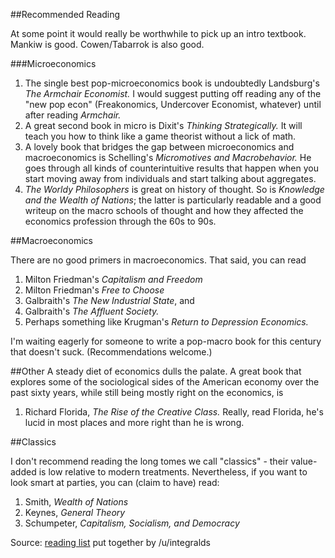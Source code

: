 
##Recommended Reading

At some point it would really be worthwhile to pick up an intro textbook. Mankiw is good. Cowen/Tabarrok is also good.

###Microeconomics

1. The single best pop-microeconomics book is undoubtedly Landsburg's *The Armchair Economist.* I would suggest putting off reading any of the "new pop econ" (Freakonomics, Undercover Economist, whatever) until after reading *Armchair.*
2. A great second book in micro is Dixit's *Thinking Strategically.* It will teach you how to think like a game theorist without a lick of math.
3. A lovely book that bridges the gap between microeconomics and macroeconomics is Schelling's *Micromotives and Macrobehavior.*  He goes through all kinds of counterintuitive results that happen when you start moving away from individuals and start talking about aggregates.
4. *The Worldy Philosophers* is great on history of thought. So is *Knowledge and the Wealth of Nations*; the latter is particularly readable and a good writeup on the macro schools of thought and how they affected the economics profession through the 60s to 90s.

##Macroeconomics

There are no good primers in macroeconomics. That said, you can read

1. Milton Friedman's *Capitalism and Freedom* 
2. Milton Friedman's *Free to Choose*
3. Galbraith's *The New Industrial State*, and
4. Galbraith's *The Affluent Society.*
5. Perhaps something like Krugman's *Return to Depression Economics.* 

I'm waiting eagerly for someone to write a pop-macro book for this century that doesn't suck. (Recommendations welcome.)

##Other
A steady diet of economics dulls the palate. A great book that explores some of the sociological sides of the American economy over the past sixty years, while still being mostly right on the economics, is

1. Richard Florida, *The Rise of the Creative Class.* Really, read Florida, he's lucid in most places and more right than he is wrong.

##Classics

I don't recommend reading the long tomes we call "classics" - their value-added is low relative to modern treatments. Nevertheless, if you want to look smart at parties, you can (claim to have) read:

1. Smith, *Wealth of Nations*
2. Keynes, *General Theory*
3. Schumpeter, *Capitalism, Socialism, and Democracy*

Source: [reading list](http://www.reddit.com/r/AskSocialScience/comments/1gbsaj/which_books_on_economics_should_i_read/caizyz9) put together by /u/integralds 
